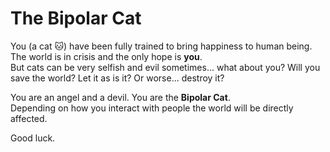 # The Bipolar Cat

You (a cat :cat:) have been fully trained to bring happiness to human being. The world is in crisis and the only hope is **you**.  
But cats can be very selfish and evil sometimes... what about you? Will you save the world? Let it as is it? Or worse... destroy it?

You are an angel and a devil. You are the **Bipolar Cat**.  
Depending on how you interact with people the world will be directly affected.

Good luck.
